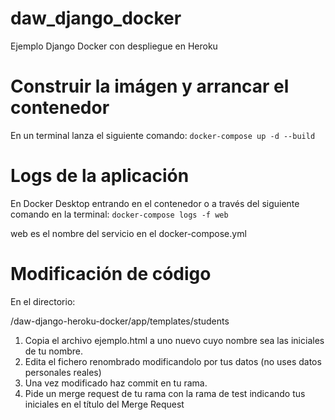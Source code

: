 # daw_django_docker
Ejemplo Django Docker con despliegue en Heroku

# Construir la imágen y arrancar el contenedor

En un terminal lanza el siguiente comando:
`docker-compose up -d --build`

# Logs de la aplicación
En Docker Desktop entrando en el contenedor o a través del siguiente comando en la terminal:
`docker-compose logs -f web`

web es el nombre del servicio en el docker-compose.yml

# Modificación de código
En el directorio:

/daw-django-heroku-docker/app/templates/students

1. Copia el archivo ejemplo.html a uno nuevo cuyo nombre sea las iniciales de tu nombre.
2. Edita el fichero renombrado modificandolo por tus datos (no uses datos personales reales)
3. Una vez modificado haz commit en tu rama.
4. Pide un merge request de tu rama con la rama de test indicando tus iniciales en el título del Merge Request
